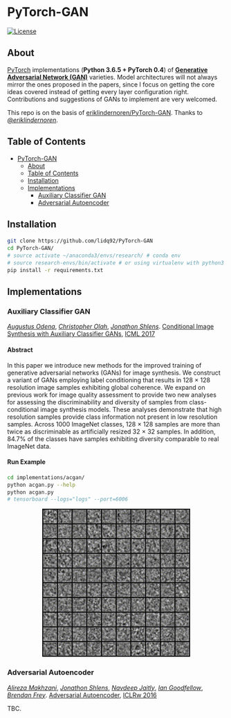 # PyTorch-GAN
[![License](https://img.shields.io/github/license/mashape/apistatus.svg?maxAge=2592000)](LICENSE)
## About
[PyTorch](http://pytorch.org/) implementations (**Python 3.6.5 + PyTorch 0.4**) of [**Generative Adversarial Network (GAN)**](https://papers.nips.cc/paper/5423-generative-adversarial-nets.pdf) varieties.
Model architectures will not always mirror the ones proposed in the papers,
since I focus on getting the core ideas covered instead of getting
every layer configuration right.
Contributions and suggestions of GANs to implement are very welcomed.

This repo is on the basis of [eriklindernoren/PyTorch-GAN](https://github.com/eriklindernoren/PyTorch-GAN). Thanks to [_@eriklindernoren_](https://github.com/eriklindernoren).

## Table of Contents
- [PyTorch-GAN](#pytorch-gan)
  * [About](#about)
  * [Table of Contents](#table-of-contents)
  * [Installation](#installation)
  * [Implementations](#implementations)
    + [Auxiliary Classifier GAN](#auxiliary-classifier-gan)
    + [Adversarial Autoencoder](#adversarial-autoencoder)

## Installation
```bash
git clone https://github.com/lidq92/PyTorch-GAN
cd PyTorch-GAN/
# source activate ~/anaconda3/envs/research/ # conda env
# source research-envs/bin/activate # or using virtualenv with python3
pip install -r requirements.txt
```

## Implementations   
### Auxiliary Classifier GAN
[_Augustus Odena_](https://dblp.uni-trier.de/pers/hd/o/Odena:Augustus), [_Christopher Olah_](https://dblp.uni-trier.de/pers/hd/o/Olah:Chris), [_Jonathon Shlens_](https://dblp.uni-trier.de/pers/hd/s/Shlens:Jonathon). [Conditional Image Synthesis with Auxiliary Classifier GANs](http://proceedings.mlr.press/v70/odena17a/odena17a.pdf), [ICML 2017](https://icml.cc/Conferences/2017/)

#### Abstract
In this paper we introduce new methods for the improved training of generative adversarial
networks (GANs) for image synthesis. We construct a variant of GANs employing label
conditioning that results in 128 × 128 resolution image samples exhibiting global coherence.
We expand on previous work for image quality assessment to provide two new analyses for
assessing the discriminability and diversity of samples from class-conditional image
synthesis models. These analyses demonstrate that high resolution samples provide class
information not present in low resolution samples. Across 1000 ImageNet classes, 128 × 128
samples are more than twice as discriminable as artificially resized 32 × 32 samples. In
addition, 84.7% of the classes have samples exhibiting diversity comparable to real
ImageNet data.

#### Run Example
```bash
cd implementations/acgan/
python acgan.py --help
python acgan.py
# tensorboard --logs="logs" --port=6006
```

<p align="center">
    <img src="assets/acgan.gif"\>
</p>

### Adversarial Autoencoder
[_Alireza Makhzani_](), [_Jonathon Shlens_](), [_Navdeep Jaitly_](), [_Ian Goodfellow_](), [_Brendan Frey_](). [Adversarial Autoencoder](), [ICLRw 2016]()

TBC.
